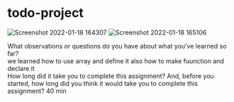 # todo-project
![Screenshot 2022-01-18 164307](https://user-images.githubusercontent.com/97651232/149960441-fedd29c1-bf7b-4d43-a62a-9606df6395dd.png)
![Screenshot 2022-01-18 165106](https://user-images.githubusercontent.com/97651232/149960570-5342c37e-02c8-4129-866b-39c0534153ba.png)

What observations or questions do you have about what you’ve learned so far?  
we learned how to use array and define it also how to make fuunction and declare it    
How long did it take you to complete this assignment? And, before you started, how long did you think it would take you to complete this assignment? 40 min  
